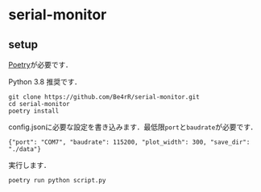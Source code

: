 # serial-monitor

## setup

[Poetry](https://python-poetry.org/docs/)が必要です．

Python 3.8 推奨です．

```
git clone https://github.com/Be4rR/serial-monitor.git
cd serial-monitor
poetry install
```

config.jsonに必要な設定を書き込みます．最低限`port`と`baudrate`が必要です．
```
{"port": "COM7", "baudrate": 115200, "plot_width": 300, "save_dir": "./data"}
```

実行します．
```
poetry run python script.py
```
